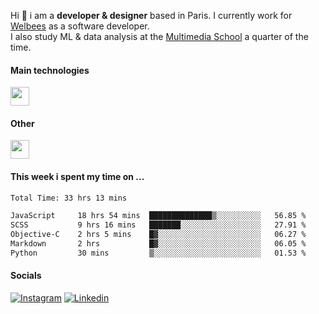 Hi :wave: i am a **developer & designer** based in Paris. I currently work for [Welbees](https://www.welbees.com) as a software developer.<br /> I also study ML & data analysis at the [Multimedia School](https://www.ecole-multimedia.com/) a quarter of the time.

#### Main technologies
<img height="30" src="https://skillicons.dev/icons?i=js,ts,react,nextjs,threejs,nodejs,nestjs,laravel,mysql,git,docker" />

#### Other
<img height="30" src="https://skillicons.dev/icons?i=figma,ps,ai,ae,pr,blender,unreal,ableton" />

#### This week i spent my time on ...
<!--START_SECTION:waka-->

```txt
Total Time: 33 hrs 13 mins

JavaScript     18 hrs 54 mins  ██████████████▒░░░░░░░░░░   56.85 %
SCSS           9 hrs 16 mins   ███████░░░░░░░░░░░░░░░░░░   27.91 %
Objective-C    2 hrs 5 mins    █▓░░░░░░░░░░░░░░░░░░░░░░░   06.27 %
Markdown       2 hrs           █▓░░░░░░░░░░░░░░░░░░░░░░░   06.05 %
Python         30 mins         ▒░░░░░░░░░░░░░░░░░░░░░░░░   01.53 %
```

<!--END_SECTION:waka-->

#### Socials

<a href="https://www.instagram.com/maximelbv/" target="_blank">![Instagram](https://img.shields.io/badge/Instagram-E4405F?style=for-the-badge&logo=instagram&logoColor=white)</a>
<a href="https://www.linkedin.com/in/maxime-lefebvre-85b545199" target="_blank">![Linkedin](https://img.shields.io/badge/LinkedIn-0077B5?style=for-the-badge&logo=linkedin&logoColor=white)</a>
